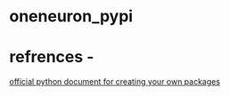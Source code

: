 # oneneuron_pypi

# refrences - 
[official python document for creating your own packages](https://packaging.python.org/en/latest/tutorials/packaging-projects/)